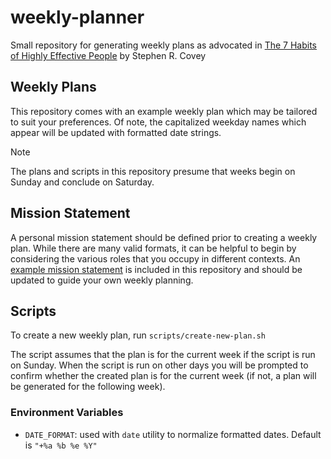 # weekly-planner
Small repository for generating weekly plans as advocated in [The 7 Habits of Highly Effective People](https://www.amazon.com/Habits-Highly-Effective-People-Powerful/dp/1982137274) by Stephen R. Covey

## Weekly Plans

This repository comes with an example weekly plan which may be tailored to suit your preferences. Of note, the capitalized weekday names which appear will be updated with formatted date strings.

> [!NOTE]
> The plans and scripts in this repository presume that weeks begin on Sunday and conclude on Saturday.

## Mission Statement

A personal mission statement should be defined prior to creating a weekly plan. While there are many valid formats, it can be helpful to begin by considering the various roles that you occupy in different contexts. An [example mission statement](./mission-statement.md) is included in this repository and should be updated to guide your own weekly planning.

## Scripts

To create a new weekly plan, run `scripts/create-new-plan.sh`

The script assumes that the plan is for the current week if the script is run on Sunday. When the script is run on other days you will be prompted to confirm whether the created plan is for the current week (if not, a plan will be generated for the following week).

### Environment Variables

- `DATE_FORMAT`: used with `date` utility to normalize formatted dates. Default is `"+%a %b %e %Y"`
